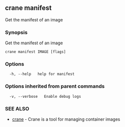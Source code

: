 ## crane manifest

Get the manifest of an image

### Synopsis

Get the manifest of an image

```
crane manifest IMAGE [flags]
```

### Options

```
  -h, --help   help for manifest
```

### Options inherited from parent commands

```
  -v, --verbose   Enable debug logs
```

### SEE ALSO

* [crane](crane.md)	 - Crane is a tool for managing container images

